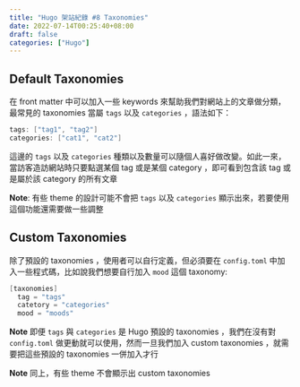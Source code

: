 ```yaml
---
title: "Hugo 架站紀錄 #8 Taxonomies"
date: 2022-07-14T00:25:40+08:00
draft: false
categories: ["Hugo"]
---
```

## Default Taxonomies
在 front matter 中可以加入一些 keywords 來幫助我們對網站上的文章做分類，最常見的 taxonomies 當屬 `tags` 以及 `categories` ，語法如下：
```go
tags: ["tag1", "tag2"]
categories: ["cat1", "cat2"]
```
這邊的 `tags` 以及 `categories` 種類以及數量可以隨個人喜好做改變。如此一來，當訪客造訪網站時只要點選某個 tag 或是某個 category ，即可看到包含該 tag 或是屬於該 category 的所有文章

**Note**: 有些 theme 的設計可能不會把 `tags` 以及 `categories` 顯示出來，若要使用這個功能還需要做一些調整

## Custom Taxonomies
除了預設的 taxonomies ，使用者可以自行定義，但必須要在 `config.toml` 中加入一些程式碼，比如說我們想要自行加入 `mood` 這個 taxonomy:
```go
[taxonomies]
  tag = "tags"
  catetory = "categories"
  mood = "moods"
```

**Note** 即便 `tags` 與 `categories` 是 Hugo 預設的 taxonomies ，我們在沒有對 `config.toml` 做更動就可以使用，然而一旦我們加入 custom taxonomies ，就需要把這些預設的 taxonomies 一併加入才行

**Note** 同上，有些 theme 不會顯示出 custom taxonomies